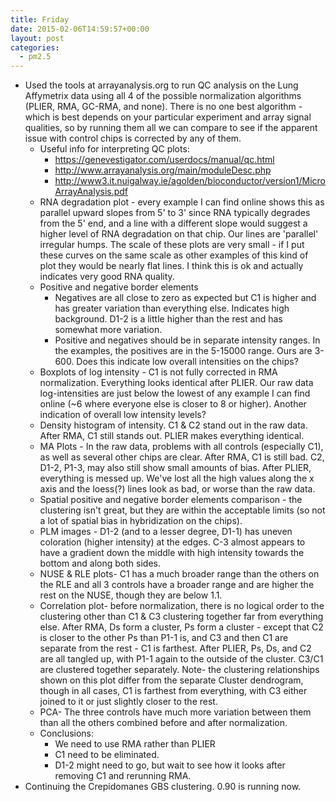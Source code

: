 ```yaml
---
title: Friday
date: 2015-02-06T14:59:57+00:00
layout: post
categories:
  - pm2.5
---
```

  * Used the tools at arrayanalysis.org to run QC analysis on the Lung Affymetrix data using all 4 of the possible normalization algorithms (PLIER, RMA, GC-RMA, and none). There is no one best algorithm - which is best depends on your particular experiment and array signal qualities, so by running them all we can compare to see if the apparent issue with control chips is corrected by any of them.
      * Useful info for interpreting QC plots:
          * <a href="https://genevestigator.com/userdocs/manual/qc.html" target="_blank">https://genevestigator.com/userdocs/manual/qc.html</a>
          * <a href="http://www.arrayanalysis.org/main/moduleDesc.php" target="_blank">http://www.arrayanalysis.org/main/moduleDesc.php</a>
          * <a href="http://www3.it.nuigalway.ie/agolden/bioconductor/version1/MicroArrayAnalysis.pdf" target="_blank">http://www3.it.nuigalway.ie/agolden/bioconductor/version1/MicroArrayAnalysis.pdf</a>
      * RNA degradation plot - every example I can find online shows this as parallel upward slopes from 5' to 3' since RNA typically degrades from the 5' end, and a line with a different slope would suggest a higher level of RNA degradation on that chip. Our lines are 'parallel' irregular humps. The scale of these plots are very small - if I put these curves on the same scale as other examples of this kind of plot they would be nearly flat lines. I think this is ok and actually indicates very good RNA quality.
      * Positive and negative border elements
          * Negatives are all close to zero as expected but C1 is higher and has greater variation than everything else. Indicates high background. D1-2 is a little higher than the rest and has somewhat more variation.
          * Positive and negatives should be in separate intensity ranges. In the examples, the positives are in the 5-15000 range. Ours are 3-600. Does this indicate low overall intensities on the chips?
      * Boxplots of log intensity - C1 is not fully corrected in RMA normalization. Everything looks identical after PLIER. Our raw data log-intensities are just below the lowest of any example I can find online (~6 where everyone else is closer to 8 or higher). Another indication of overall low intensity levels?
      * Density histogram of intensity. C1 & C2 stand out in the raw data. After RMA, C1 still stands out. PLIER makes everything identical.
      * MA Plots - In the raw data, problems with all controls (especially C1), as well as several other chips are clear. After RMA, C1 is still bad. C2, D1-2, P1-3, may also still show small amounts of bias. After PLIER, everything is messed up. We've lost all the high values along the x axis and the loess(?) lines look as bad, or worse than the raw data.
      * Spatial positive and negative border elements comparison - the clustering isn't great, but they are within the acceptable limits (so not a lot of spatial bias in hybridization on the chips).
      * PLM images - D1-2 (and to a lesser degree, D1-1) has uneven coloration (higher intensity) at the edges. C-3 almost appears to have a gradient down the middle with high intensity towards the bottom and along both sides.
      * NUSE & RLE plots- C1 has a much broader range than the others on the RLE and all 3 controls have a broader range and are higher the rest on the NUSE, though they are below 1.1.
      * Correlation plot- before normalization, there is no logical order to the clustering other than C1 & C3 clustering together far from everything else. After RMA, Ds form a cluster, Ps form a cluster - except that C2 is closer to the other Ps than P1-1 is, and C3 and then C1 are separate from the rest - C1 is farthest. After PLIER, Ps, Ds, and C2 are all tangled up, with P1-1 again to the outside of the cluster. C3/C1 are clustered together separately. Note- the clustering relationships shown on this plot differ from the separate Cluster dendrogram, though in all cases, C1 is farthest from everything, with C3 either joined to it or just slightly closer to the rest.
      * PCA- The three controls have much more variation between them than all the others combined before and after normalization.
      * Conclusions:
          * We need to use RMA rather than PLIER
          * C1 need to be eliminated.
          * D1-2 might need to go, but wait to see how it looks after removing C1 and rerunning RMA.
  * Continuing the Crepidomanes GBS clustering. 0.90 is running now.
